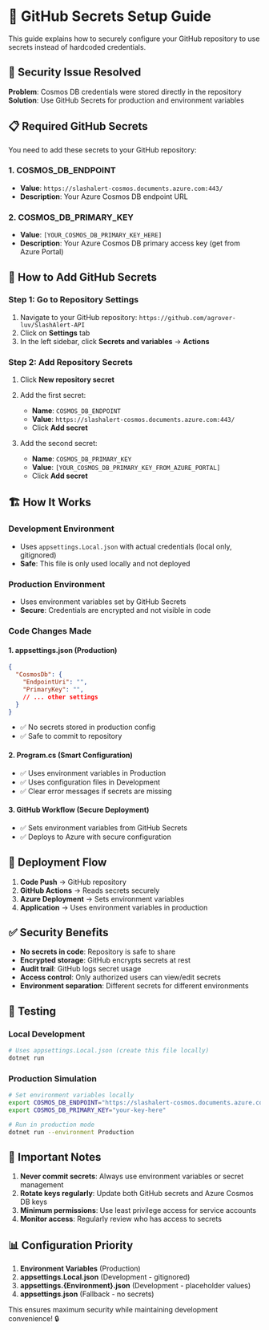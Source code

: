 # 🔐 GitHub Secrets Setup Guide

This guide explains how to securely configure your GitHub repository to use secrets instead of hardcoded credentials.

## 🚨 Security Issue Resolved

**Problem**: Cosmos DB credentials were stored directly in the repository
**Solution**: Use GitHub Secrets for production and environment variables

## 📋 Required GitHub Secrets

You need to add these secrets to your GitHub repository:

### 1. COSMOS_DB_ENDPOINT
- **Value**: `https://slashalert-cosmos.documents.azure.com:443/`
- **Description**: Your Azure Cosmos DB endpoint URL

### 2. COSMOS_DB_PRIMARY_KEY
- **Value**: `[YOUR_COSMOS_DB_PRIMARY_KEY_HERE]`
- **Description**: Your Azure Cosmos DB primary access key (get from Azure Portal)

## 🔧 How to Add GitHub Secrets

### Step 1: Go to Repository Settings
1. Navigate to your GitHub repository: `https://github.com/agrover-luv/SlashAlert-API`
2. Click on **Settings** tab
3. In the left sidebar, click **Secrets and variables** → **Actions**

### Step 2: Add Repository Secrets
1. Click **New repository secret**
2. Add the first secret:
   - **Name**: `COSMOS_DB_ENDPOINT`
   - **Value**: `https://slashalert-cosmos.documents.azure.com:443/`
   - Click **Add secret**

3. Add the second secret:
   - **Name**: `COSMOS_DB_PRIMARY_KEY`
   - **Value**: `[YOUR_COSMOS_DB_PRIMARY_KEY_FROM_AZURE_PORTAL]`
   - Click **Add secret**

## 🏗️ How It Works

### Development Environment
- Uses `appsettings.Local.json` with actual credentials (local only, gitignored)
- **Safe**: This file is only used locally and not deployed

### Production Environment
- Uses environment variables set by GitHub Secrets
- **Secure**: Credentials are encrypted and not visible in code

### Code Changes Made

#### 1. **appsettings.json** (Production)
```json
{
  "CosmosDb": {
    "EndpointUri": "",
    "PrimaryKey": "",
    // ... other settings
  }
}
```
- ✅ No secrets stored in production config
- ✅ Safe to commit to repository

#### 2. **Program.cs** (Smart Configuration)
- ✅ Uses environment variables in Production
- ✅ Uses configuration files in Development
- ✅ Clear error messages if secrets are missing

#### 3. **GitHub Workflow** (Secure Deployment)
- ✅ Sets environment variables from GitHub Secrets
- ✅ Deploys to Azure with secure configuration

## 🔄 Deployment Flow

1. **Code Push** → GitHub repository
2. **GitHub Actions** → Reads secrets securely
3. **Azure Deployment** → Sets environment variables
4. **Application** → Uses environment variables in production

## ✅ Security Benefits

- **No secrets in code**: Repository is safe to share
- **Encrypted storage**: GitHub encrypts secrets at rest
- **Audit trail**: GitHub logs secret usage
- **Access control**: Only authorized users can view/edit secrets
- **Environment separation**: Different secrets for different environments

## 🧪 Testing

### Local Development
```bash
# Uses appsettings.Local.json (create this file locally)
dotnet run
```

### Production Simulation
```bash
# Set environment variables locally
export COSMOS_DB_ENDPOINT="https://slashalert-cosmos.documents.azure.com:443/"
export COSMOS_DB_PRIMARY_KEY="your-key-here"

# Run in production mode
dotnet run --environment Production
```

## 🚨 Important Notes

1. **Never commit secrets**: Always use environment variables or secret management
2. **Rotate keys regularly**: Update both GitHub secrets and Azure Cosmos DB keys
3. **Minimum permissions**: Use least privilege access for service accounts
4. **Monitor access**: Regularly review who has access to secrets

## 📊 Configuration Priority

1. **Environment Variables** (Production)
2. **appsettings.Local.json** (Development - gitignored)
3. **appsettings.{Environment}.json** (Development - placeholder values)
4. **appsettings.json** (Fallback - no secrets)

This ensures maximum security while maintaining development convenience! 🔒